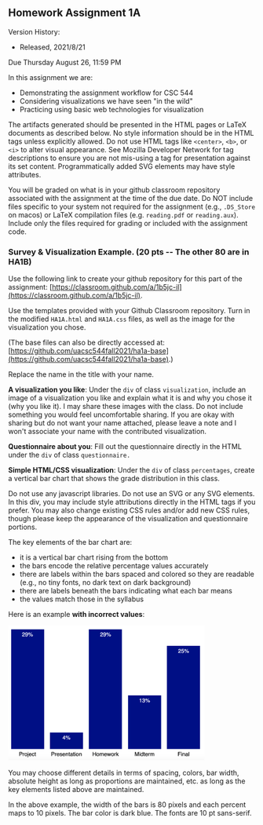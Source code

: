 ## Homework Assignment 1A

Version History: 

- Released, 2021/8/21

Due Thursday August 26, 11:59 PM


In this assignment we are:

- Demonstrating the assignment workflow for CSC 544
- Considering visualizations we have seen "in the wild"
- Practicing using basic web technologies for visualization

The artifacts generated should be presented in the HTML pages or LaTeX
documents as described below. No style information should be in the HTML tags
unless explicitly allowed. Do not use HTML tags like `<center>`, `<b>`, or
`<i>` to alter visual appearance. See Mozilla Developer Network for tag
descriptions to ensure you are not mis-using a tag for presentation against
its set content. Programmatically added SVG elements may have style
attributes.

You will be graded on what is in your github classroom repository associated
with the assignment at the time of the due date. Do NOT include files specific
to your system not required for the assignment (e.g., `.DS_Store` on macos) or
LaTeX compilation files (e.g. `reading.pdf` or `reading.aux`). Include only
the files required for grading or included with the assignment code.


### Survey & Visualization Example. (20 pts  -- The other 80 are in HA1B) 

Use the following link to create your github repository for this part of the
assignment: [https://classroom.github.com/a/1b5jc-il](https://classroom.github.com/a/1b5jc-il).


Use the templates provided with your Github Classroom repository. Turn in the
modified `HA1A.html` and `HA1A.css` files, as well as the image for the
visualization you chose.

(The base files can also be directly accessed at:
[https://github.com/uacsc544fall2021/ha1a-base](https://github.com/uacsc544fall2021/ha1a-base).)

Replace the name in the title with your name.

**A visualization you like**: Under the `div` of class `visualization`,
include an image of a visualization you like and explain what it is and why
you chose it (why you like it). I may share these images with the class. Do
not include something you would feel uncomfortable sharing. If you are okay
with sharing but do not want your name attached, please leave a note and I
won't associate your name with the contributed visualization. 

**Questionnaire about you**: Fill out the questionnaire directly in the HTML
under the `div` of class `questionnaire.` 

**Simple HTML/CSS visualization**: Under the `div` of class `percentages`,
create a vertical bar chart that shows the grade distribution in this
class. 

Do not use any javascript libraries. Do not use an SVG or any SVG elements. In
this div, you may include style attributions directly in the HTML tags if you
prefer. You may also change existing CSS rules and/or add new CSS rules,
though please keep the appearance of the visualization and questionnaire
portions.

The key elements of the bar chart are:

- it is a vertical bar chart rising from the bottom
- the bars encode the relative percentage values accurately
- there are labels within the bars spaced and colored so they are readable
  (e.g., no tiny fonts, no dark text on dark background)
- there are labels beneath the bars indicating what each bar means
- the values match those in the syllabus

Here is an example **with incorrect values**:

<img src="images/544-HA1A-Bars.png" width=400>

You may choose different details in terms of spacing, colors, bar width,
absolute height as long as proportions are maintained, etc. as long as the key
elements listed above are maintained.

In the above example, the width of the bars is 80 pixels and each percent maps
to 10 pixels. The bar color is dark blue. The fonts are 10 pt sans-serif.





